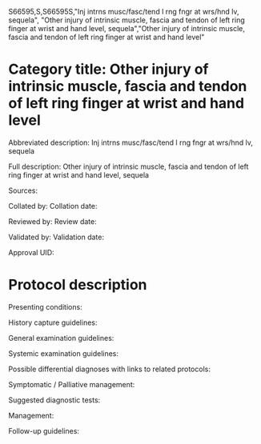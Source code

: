 S66595,S,S66595S,"Inj intrns musc/fasc/tend l rng fngr at wrs/hnd lv, sequela", "Other injury of intrinsic muscle, fascia and tendon of left ring finger at wrist and hand level, sequela","Other injury of intrinsic muscle, fascia and tendon of left ring finger at wrist and hand level"
# Category title: Other injury of intrinsic muscle, fascia and tendon of left ring finger at wrist and hand level

Abbreviated description: Inj intrns musc/fasc/tend l rng fngr at wrs/hnd lv, sequela

Full description: Other injury of intrinsic muscle, fascia and tendon of left ring finger at wrist and hand level, sequela

Sources:

Collated by:
Collation date:

Reviewed by:
Review date:

Validated by:
Validation date:

Approval UID:

# Protocol description

Presenting conditions:

History capture guidelines:

General examination guidelines:

Systemic examination guidelines:

Possible differential diagnoses with links to related protocols:

Symptomatic / Palliative management:

Suggested diagnostic tests:

Management:

Follow-up guidelines:
